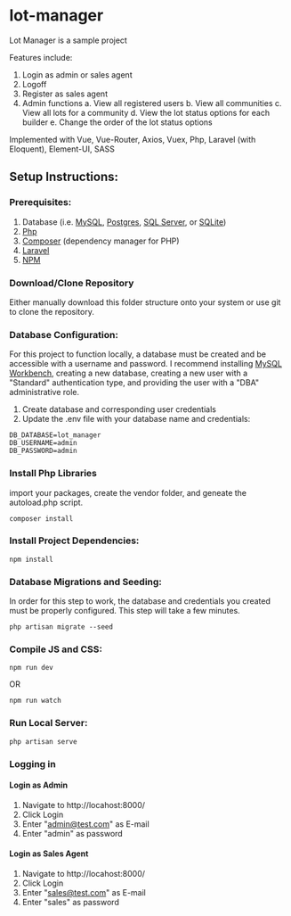 # lot-manager

Lot Manager is a sample project

Features include:
1. Login as admin or sales agent
2. Logoff
3. Register as sales agent
4. Admin functions
    a. View all registered users
    b. View all communities
    c. View all lots for a community
    d. View the lot status options for each builder
    e. Change the order of the lot status options


Implemented with Vue, Vue-Router, Axios, Vuex, Php, Laravel (with Eloquent), Element-UI, SASS

## Setup Instructions:

### Prerequisites:
1. Database (i.e. [MySQL](https://www.mysql.com/), [Postgres](https://www.postgresql.org/), [SQL Server](https://www.microsoft.com/en-us/sql-server), or [SQLite](https://www.sqlite.org/index.html))
2. [Php](http://php.net/)
3. [Composer](https://getcomposer.org/download/) (dependency manager for PHP)
4. [Laravel](https://laravel.com/)
5. [NPM](https://www.npmjs.com/get-npm)

### Download/Clone Repository
Either manually download this folder structure onto your system or use git to clone the repository.

### Database Configuration:
For this project to function locally, a database must be created and be accessible with a username and password.  I recommend installing [MySQL Workbench](https://dev.mysql.com/downloads/workbench/), creating a new database, creating a new user with a "Standard" authentication type, and providing the user with a "DBA" administrative role.
1. Create database and corresponding user credentials
2. Update the .env file with your database name and credentials:
```
DB_DATABASE=lot_manager
DB_USERNAME=admin
DB_PASSWORD=admin
```

### Install Php Libraries
import your packages, create the vendor folder, and geneate the autoload.php script.
```
composer install
```

### Install Project Dependencies:
```
npm install
```

### Database Migrations and Seeding:
In order for this step to work, the database and credentials you created must be properly configured.  This step will take a few minutes.
```
php artisan migrate --seed
```

### Compile JS and CSS:
```
npm run dev
```
OR
```
npm run watch
```

### Run Local Server:
```
php artisan serve
```

### Logging in

#### Login as Admin
1. Navigate to http://locahost:8000/
2. Click Login
3. Enter "admin@test.com" as E-mail
4. Enter "admin" as password

#### Login as Sales Agent
1. Navigate to http://locahost:8000/
2. Click Login
3. Enter "sales@test.com" as E-mail
4. Enter "sales" as password
 